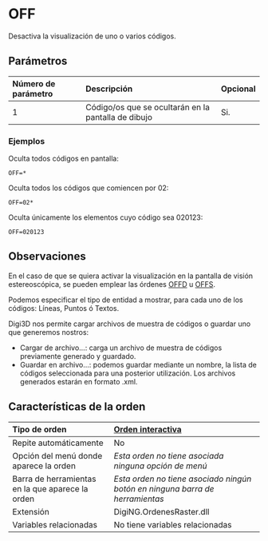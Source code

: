 # OFF

Desactiva la visualización de uno o varios códigos.

## Parámetros

| Número de parámetro | Descripción | Opcional |
| :--- | :--- | :--- |
| 1 | Código/os que se ocultarán en la pantalla de dibujo | Si. |

### Ejemplos

Oculta todos códigos en pantalla:

```text
OFF=*
```

Oculta todos los códigos que comiencen por 02:

```text
OFF=02*
```

Oculta únicamente los elementos cuyo código sea 020123:

```text
OFF=020123
```

## Observaciones

En el caso de que se quiera activar la visualización en la pantalla de visión estereoscópica, se pueden emplear las órdenes [OFFD](/digi3d-net/referencia/digi3d.net/ventana-de-dibujo/ordenes/o/OFFD.html) u [OFFS](/digi3d-net/referencia/digi3d.net/ventana-de-dibujo/ordenes/o/OFFS.html).

Podemos especificar el tipo de entidad a mostrar, para cada uno de los códigos: Líneas, Puntos ó Textos.

Digi3D nos permite cargar archivos de muestra de códigos o guardar uno que generemos nostros:

* Cargar de archivo...: carga un archivo de muestra de códigos previamente generado y guardado.
* Guardar en archivo...: podemos guardar mediante un nombre, la lista de códigos seleccionada para una posterior utilización. Los archivos generados estarán en formato .xml.

## Características de la orden

| Tipo de orden | [Orden interactiva](off.md) |
| :--- | :--- |
| Repite automáticamente | No |
| Opción del menú donde aparece la orden | _Esta orden no tiene asociada ninguna opción de menú_ |
| Barra de herramientas en la que aparece la orden | _Esta orden no tiene asociado ningún botón en ninguna barra de herramientas_ |
| Extensión | DigiNG.OrdenesRaster.dll |
| Variables relacionadas | No tiene variables relacionadas |

